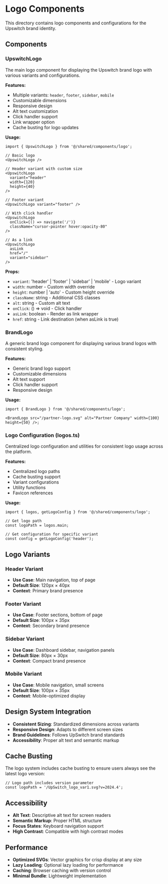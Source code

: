 # Logo Components

This directory contains logo components and configurations for the Upswitch brand identity.

## Components

### UpswitchLogo

The main logo component for displaying the Upswitch brand logo with various variants and configurations.

**Features:**

- Multiple variants: `header`, `footer`, `sidebar`, `mobile`
- Customizable dimensions
- Responsive design
- Alt text customization
- Click handler support
- Link wrapper option
- Cache busting for logo updates

**Usage:**

```tsx
import { UpswitchLogo } from '@/shared/components/logo';

// Basic logo
<UpswitchLogo />

// Header variant with custom size
<UpswitchLogo
  variant="header"
  width={120}
  height={40}
/>

// Footer variant
<UpswitchLogo variant="footer" />

// With click handler
<UpswitchLogo
  onClick={() => navigate('/')}
  className="cursor-pointer hover:opacity-80"
/>

// As a link
<UpswitchLogo
  asLink
  href="/"
  variant="sidebar"
/>
```

**Props:**

- `variant`: 'header' | 'footer' | 'sidebar' | 'mobile' - Logo variant
- `width`: number - Custom width override
- `height`: number | 'auto' - Custom height override
- `className`: string - Additional CSS classes
- `alt`: string - Custom alt text
- `onClick`: () => void - Click handler
- `asLink`: boolean - Render as link wrapper
- `href`: string - Link destination (when asLink is true)

### BrandLogo

A generic brand logo component for displaying various brand logos with consistent styling.

**Features:**

- Generic brand logo support
- Customizable dimensions
- Alt text support
- Click handler support
- Responsive design

**Usage:**

```tsx
import { BrandLogo } from '@/shared/components/logo';

<BrandLogo src="/partner-logo.svg" alt="Partner Company" width={100} height={50} />;
```

### Logo Configuration (logos.ts)

Centralized logo configuration and utilities for consistent logo usage across the platform.

**Features:**

- Centralized logo paths
- Cache busting support
- Variant configurations
- Utility functions
- Favicon references

**Usage:**

```tsx
import { logos, getLogoConfig } from '@/shared/components/logo';

// Get logo path
const logoPath = logos.main;

// Get configuration for specific variant
const config = getLogoConfig('header');
```

## Logo Variants

### Header Variant

- **Use Case**: Main navigation, top of page
- **Default Size**: 120px × 40px
- **Context**: Primary brand presence

### Footer Variant

- **Use Case**: Footer sections, bottom of page
- **Default Size**: 100px × 35px
- **Context**: Secondary brand presence

### Sidebar Variant

- **Use Case**: Dashboard sidebar, navigation panels
- **Default Size**: 80px × 30px
- **Context**: Compact brand presence

### Mobile Variant

- **Use Case**: Mobile navigation, small screens
- **Default Size**: 100px × 35px
- **Context**: Mobile-optimized display

## Design System Integration

- **Consistent Sizing**: Standardized dimensions across variants
- **Responsive Design**: Adapts to different screen sizes
- **Brand Guidelines**: Follows UpSwitch brand standards
- **Accessibility**: Proper alt text and semantic markup

## Cache Busting

The logo system includes cache busting to ensure users always see the latest logo version:

```tsx
// Logo path includes version parameter
const logoPath = '/UpSwitch_logo_var1.svg?v=2024.4';
```

## Accessibility

- **Alt Text**: Descriptive alt text for screen readers
- **Semantic Markup**: Proper HTML structure
- **Focus States**: Keyboard navigation support
- **High Contrast**: Compatible with high contrast modes

## Performance

- **Optimized SVGs**: Vector graphics for crisp display at any size
- **Lazy Loading**: Optional lazy loading for performance
- **Caching**: Browser caching with version control
- **Minimal Bundle**: Lightweight implementation
